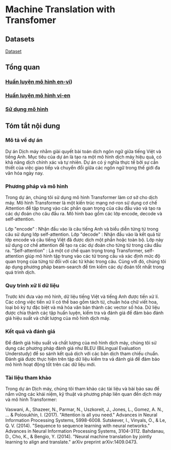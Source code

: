 # Machine Translation with Transfomer
## Datasets
[Dataset](https://drive.google.com/file/d/1Fuo_ALIFKlUvOPbK5rUA5OfAS2wKn_95/view)

## Tổng quan
### [Huấn luyện mô hình en-vi](https://github.com/NghiaPluss/translation-machine-learning-model/blob/main/Train_Transfomer_en_vi.ipynb))
### [Huấn luyện mô hình vi-en](https://github.com/NghiaPluss/translation-machine-learning-model/blob/main/Train_Transfomer_vi_en.ipynb)
### [Sử dụng mô hình](https://github.com/NghiaPluss/translation-machine-learning-model/blob/main/Transformer_translate.ipynb)

## Tóm tắt nội dung
### Mô tả về dự án
Dự án Dịch máy nhằm giải quyết bài toán dịch ngôn ngữ giữa tiếng Việt và tiếng Anh. Mục tiêu của dự án là tạo ra một mô hình dịch máy hiệu quả, có khả năng dịch chính xác và tự nhiên. Dự án có ý nghĩa thực tế bởi sự cần thiết của việc giao tiếp và chuyển đổi giữa các ngôn ngữ trong thế giới đa văn hóa ngày nay.

### Phương pháp và mô hình
Trong dự án, chúng tôi sử dụng mô hình Transformer làm cơ sở cho dịch máy. Mô hình Transformer là một kiến trúc mạng nơ-ron sử dụng cơ chế Attention để tập trung vào các phần quan trọng của câu đầu vào và tạo ra các dự đoán cho câu đầu ra. Mô hình bao gồm các lớp encode, decode và self-attention.

Lớp "encode" : Nhận đầu vào là câu tiếng Anh và biểu diễn từng từ trong câu sử dụng lớp self-attention.
Lớp "decode" : Nhận đầu vào là kết quả từ lớp encode và câu tiếng Việt đã được dịch một phần hoặc toàn bộ. Lớp này sử dụng cơ chế attention để tạo ra các dự đoán cho từng từ trong câu đầu ra.
"Self-attention" : Là một cơ chế quan trọng trong Transformer, self-attention giúp mô hình tập trung vào các từ trong câu và xác định mức độ quan trọng của từng từ đối với các từ khác trong câu.
Cùng với đó, chúng tôi áp dụng phương pháp beam-search để tìm kiếm các dự đoán tốt nhất trong quá trình dịch.

### Quy trình xử lí dữ liệu
Trước khi đưa vào mô hình, dữ liệu tiếng Việt và tiếng Anh được tiền xử lí. Các công việc tiền xử lí có thể bao gồm tách từ, chuẩn hóa chữ viết hoa, loại bỏ ký tự đặc biệt và mã hóa văn bản thành các vector số hóa. Dữ liệu được chia thành các tập huấn luyện, kiểm tra và đánh giá để đảm bảo đánh giá hiệu suất và chất lượng của mô hình dịch máy.

### Kết quả và đánh giá
Để đánh giá hiệu suất và chất lượng của mô hình dịch máy, chúng tôi sử dụng các phương pháp đánh giá như BLEU (BiLingual Evaluation Understudy) để so sánh kết quả dịch với các bản dịch tham chiếu chuẩn. Đánh giá được thực hiện trên tập dữ liệu kiểm tra và đánh giá để đảm bảo mô hình hoạt động tốt trên các dữ liệu mới.

### Tài liệu tham khảo
Trong dự án Dịch máy, chúng tôi tham khảo các tài liệu và bài báo sau để nắm vững các khái niệm, kỹ thuật và phương pháp liên quan đến dịch máy và mô hình Transformer:

Vaswani, A., Shazeer, N., Parmar, N., Uszkoreit, J., Jones, L., Gomez, A. N., ... & Polosukhin, I. (2017). "Attention is all you need." Advances in Neural Information Processing Systems, 5998-6008.
Sutskever, I., Vinyals, O., & Le, Q. V. (2014). "Sequence to sequence learning with neural networks." Advances in Neural Information Processing Systems, 3104-3112.
Bahdanau, D., Cho, K., & Bengio, Y. (2014). "Neural machine translation by jointly learning to align and translate." arXiv preprint arXiv:1409.0473.

